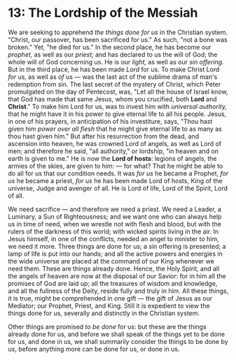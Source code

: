 # 13: The Lordship of the Messiah

We are seeking to apprehend *the things done for us* in the Christian system. "Christ, our passover, has been sacrificed for us." As such, "not a bone was broken." Yet, "he died for us." In the second place, he has become our *prophet,* as well as our *priest;* and has declared to us the will of God; the whole will of God concerning us. He is our *light,* as well as our *sin offering.* But in the third place, he has been made *Lord* for us. To make Christ Lord *for* us, as well as *of* us — was the last act of the sublime drama of man's redemption from sin. The last secret of the mystery of Christ, which Peter promulgated on the day of Pentecost, was, "Let all the house of Israel know, that God has made that same Jesus, whom you crucified, both **Lord** and **Christ**." To make him Lord for us, was to invest him with *universal authority,* that he might have it in his power to give eternal life to all his people. Jesus, in one of his prayers, in anticipation of his investiture, says, "Thou hast given him *power over all flesh* that he might give eternal life to as many as thou hast given him." But after his resurrection from the dead, and ascension into heaven, he was crowned Lord of angels, as well as Lord of men; and therefore he said, "all authority," or lordship, "in heaven and on earth is given to me." He is now the **Lord of hosts**: legions of angels, the armies of the skies, are given to him: — for what? That he might be able to do all for us that our condition needs. It was *for us* he became a Prophet, *for us* he became a priest, *for us* he has been made Lord of hosts, King of the universe, Judge and avenger of all. He is Lord of life, Lord of the Spirit, Lord of all.

We need sacrifice — and therefore we need a priest. We need a Leader, a Luminary, a Sun of Righteousness; and we want one who can always help us in time of need, when we wrestle not with flesh and blood, but with the rulers of the darkness of this world; with wicked spirits living in the air. In Jesus himself, in one of the conflicts, needed an angel to minister to him, we need it more. Three things are done for us; a sin offering is presented; a lamp of life is put into our hands; and all the active powers and energies in the wide universe are placed at the command of our King whenever we need them. These are things already done. Hence, the Holy Spirit, and all the angels of heaven are now at the disposal of our Savior: for in him all the promises of God are laid up; all the treasures of wisdom and knowledge, and all the fullness of the Deity, reside fully and truly in him. All these things, it is true, might be comprehended in one gift — the gift of Jesus as our Mediator; our Prophet, Priest, and King. Still it is expedient to view the things done for us, severally and distinctly in the Christian system.

Other things are promised *to be done* for us: but these are the things already done for us, and before we shall speak of the things yet to be done for us, and done in us, we shall summarily consider the things to be done by us, before anything more can be done for us, or done in us.
